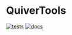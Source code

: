 # QuiverTools

[![tests](https://github.com/quiver-tools/quiver.tools-julia/actions/workflows/Runtests.yml/badge.svg)](https://github.com/quiver-tools/quiver.tools-julia/actions/workflows/Runtests.yml)
[![docs](https://github.com/quiver-tools/quiver.tools-julia/actions/workflows/Documenter.yml/badge.svg)](https://github.com/quiver-tools/quiver.tools-julia/actions/workflows/Documenter.yml)
